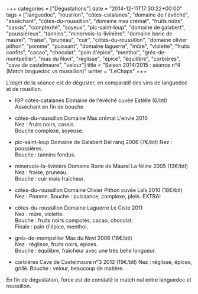 +++
categories = ["Dégustations"]
date = "2014-12-11T17:30:22+00:00"
tags = ["languedoc", "rousillon", "côtes-catalanes", "domaine de l'évêché", "asséchant", "côtes-du-roussillon", "domaine mas crémat", "fruits noirs", "cassis", "complexité", "soyeux", "pic-saint-loup", "domaine de galabert", "poussièreux", "tannins", "minervois-la-livinière", "domaine borie de maurel", "fraise", "pruneau", "cuir", "côtes-du-roussillon", "domaine olivier pithon", "pomme", "puissant", "domaine laguerre", "mûre", "violette", "fruits confits", "cacao", "chocolat", "pain d'épice", "menthol", "grés-de-montpellier", "mas du Novi", "réglisse", "épice", "équilibre", "corbières", "cave de castelmaure", "velour"]
title = "Saison 2014/2015 : séance n°4 (Match languedoc vs roussillon)"
writer = "LeChaps"
+++

L'objet de la séance est de déguster, en comparatif des vins de languedoc et de rousillon.

* IGP côtes-catalanes Domaine de l'évêché cuvée Estèlle (6/btl)  
Asséchant en fin de bouche

* côtes-du-roussillon Domaine Mas crémat L'envie 2010  
Nez : fruits noirs, cassis.  
Bouche complexe, soyeuse.

* pic-saint-loup Domaine de Galabert Del ranq 2006 (7€/btl)
Nez : poussières.  
Bouche : tannins fondus.

* minervois-la-livinière Domaine Borie de Maurel La féline 2005  (13€/btl)  
Nez : fraise, pruneau.  
Bouche : cuir mais fraîcheur.

* côtes-du-roussillon Domaine Olivier Pithon cuvée Laïs 2010 (18€/btl) <i class="fa fa-plus-circle"></i> <i class="fa fa-plus-circle"></i>  
Nez : Pomme.
Bouche : puissance, complexe, plein. EXTRA!  

* côtes-du-roussillon Domaine Laguerre Le Ciste 2011 <i class="fa fa-plus-circle"></i> <i class="fa fa-plus-circle"></i>  
Nez : mûre, violette.  
Bouche : fruits noirs compotés, cacao, chocolat.  
Finale : pain d'épice, menthol.

* grés-de-montpellier Mas du Novi 2006 (18€/btl) <i class="fa fa-plus-circle"></i> <i class="fa fa-plus-circle"></i>  
Nez : réglisse, fruits noirs, épices.  
Bouche : équilibre, fraicheur avec une très belle longueur.

* corbières Cave de Castelmaure n°3 2012 (19€/btl) <i class="fa fa-plus-circle"></i> <i class="fa fa-plus-circle"></i>
Nez : réglisse, épices, grillé.
Bouche : velour, beaucoup de matière.

En fin de dégustation, force est de constaté le match nul entre languedoc et roussillon.
